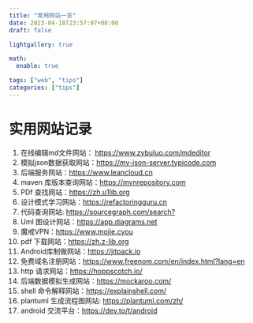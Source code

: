 ```yaml
---
title: "常用网站一览"
date: 2023-04-18T23:57:07+08:00
draft: false

lightgallery: true

math:
  enable: true

tags: ["web", "tips"]
categories: ["tips"]
---
```


# 实用网站记录

1. 在线编辑md文件网站： <https://www.zybuluo.com/mdeditor>
2. 模拟json数据获取网站：<https://my-json-server.typicode.com>
3. 后端服务网站：<https://www.leancloud.cn>
4. maven 库版本查询网站：<https://mvnrepository.com>
5. PDf 查找网站：<https://zh.u1lib.org>
6. 设计模式学习网站：<https://refactoringguru.cn>
7. 代码查询网站: <https://sourcegraph.com/search?>
8. Uml 图设计网站：<https://app.diagrams.net>
9. 魔戒VPN：<https://www.mojie.cyou>
10. pdf 下载网站：<https://zh.z-lib.org>
11. Android库制做网站：<https://jitpack.io>
12. 免费域名注册网站：<https://www.freenom.com/en/index.html?lang=en>
13. http 请求网站：<https://hoppscotch.io/>
14. 后端数据模拟生成网站：<https://mockaroo.com/>
15. shell 命令解释网站：<https://explainshell.com/>
16. plantuml 生成流程图网站: <https://plantuml.com/zh/>
17. android 交流平台：<https://dev.to/t/android>



